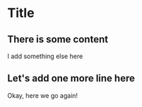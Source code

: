 # Title
## There is some content 
I add something else here 
## Let's add one more line here 
Okay, here we go again!
